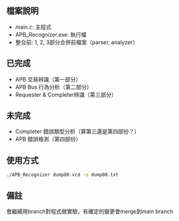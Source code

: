 ## 檔案說明
- main.c: 主程式
- APB_Recognizer.exe: 執行檔
- 整合前: 1, 2, 3部分合併前檔案（parser, analyzer）

## 已完成
- APB 交易辨識（第一部分）
- APB Bus 行為分析（第二部分）
- Requester & Completer辨識（第三部分）

## 未完成 
- Completer 錯誤類型分析（算第三還是第四部份？）
- APB 錯誤檢測（第四部份）

## 使用方式
```bash
./APB_Recognizer dump00.vcd -o dump00.txt
```

## 備註
會繼續用branch對程式做實驗，有確定的變更會merge到main branch